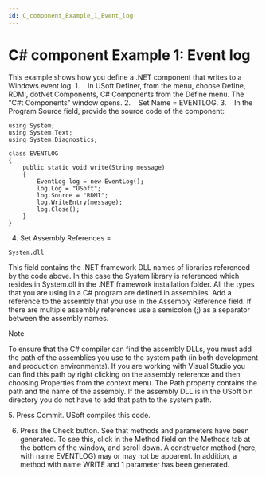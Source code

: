 ```yaml
---
id: C_component_Example_1_Event_log
---
```


# C# component Example 1: Event log

This example shows how you define a .NET component that writes to a Windows event log.
1.    In USoft Definer, from the menu, choose Define, RDMI, dotNet Components, C# Components from the Define menu. The "C#t Components" window opens.
2.    Set Name = EVENTLOG.
3.    In the Program Source field, provide the source code of the component:

```language-cs
using System;
using System.Text;
using System.Diagnostics;

class EVENTLOG
{
    public static void write(String message)
    {
        EventLog log = new EventLog();
        log.Log = "USoft";
        log.Source = "RDMI";
        log.WriteEntry(message);
        log.Close();
    }
}
```

4. Set Assembly References =

```
System.dll 
```

This field contains the .NET framework DLL names of libraries referenced by the code above. In this case the System library is referenced which resides in System.dll in the .NET framework installation folder. All the types that you are using in a C# program are defined in assemblies. Add a reference to the assembly that you use in the Assembly Reference field. If there are multiple assembly references use a semicolon (;) as a separator between the assembly names.

> [!NOTE]
> To ensure that the C# compiler can find the assembly DLLs, you must add the path of the assemblies you use to the system path (in both development and production environments). If you are working with Visual Studio you can find this path by right clicking on the assembly reference and then choosing Properties from the context menu. The Path property contains the path and the name of the assembly. If the assembly DLL is in the USoft bin directory you do not have to add that path to the system path.

5. Press Commit. USoft compiles this code.

6. Press the Check button. See that methods and parameters have been generated. To see this, click in the Method field on the Methods tab at the bottom of the window, and scroll down. A constructor method (here, with name EVENTLOG) may or may not be apparent. In addition, a method with name WRITE and 1 parameter has been generated.